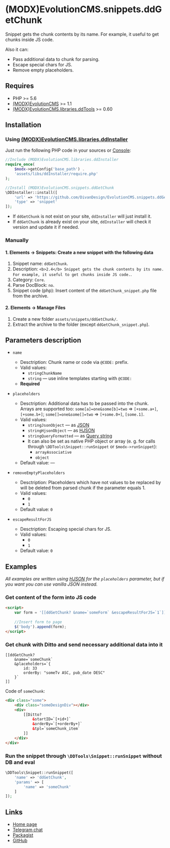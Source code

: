 # (MODX)EvolutionCMS.snippets.ddGetChunk

Snippet gets the chunk contents by its name. For example, it useful to get chunks inside JS code.

Also it can:
* Pass additional data to chunk for parsing.
* Escape special chars for JS.
* Remove empty placeholders.


## Requires

* PHP >= 5.6
* [(MODX)EvolutionCMS](https://github.com/evolution-cms/evolution) >= 1.1
* [(MODX)EvolutionCMS.libraries.ddTools](https://code.divandesign.ru/modx/ddtools) >= 0.60


## Installation


### Using [(MODX)EvolutionCMS.libraries.ddInstaller](https://github.com/DivanDesign/EvolutionCMS.libraries.ddInstaller)

Just run the following PHP code in your sources or [Console](https://github.com/vanchelo/MODX-Evolution-Ajax-Console):

```php
//Include (MODX)EvolutionCMS.libraries.ddInstaller
require_once(
	$modx->getConfig('base_path') .
	'assets/libs/ddInstaller/require.php'
);

//Install (MODX)EvolutionCMS.snippets.ddGetChunk
\DDInstaller::install([
	'url' => 'https://github.com/DivanDesign/EvolutionCMS.snippets.ddGetChunk',
	'type' => 'snippet'
]);
```

* If `ddGetChunk` is not exist on your site, `ddInstaller` will just install it.
* If `ddGetChunk` is already exist on your site, `ddInstaller` will check it version and update it if needed.


### Manually


#### 1. Elements → Snippets: Create a new snippet with the following data

1. Snippet name: `ddGetChunk`.
2. Description: `<b>2.4</b> Snippet gets the chunk contents by its name. For example, it useful to get chunks inside JS code.`.
3. Category: `Core`.
4. Parse DocBlock: `no`.
5. Snippet code (php): Insert content of the `ddGetChunk_snippet.php` file from the archive.


#### 2. Elements → Manage Files

1. Create a new folder `assets/snippets/ddGetChunk/`.
2. Extract the archive to the folder (except `ddGetChunk_snippet.php`).


## Parameters description

* `name`
	* Desctription: Chunk name or code via `@CODE:` prefix.
	* Valid values:
		* `stringChunkName`
		* `string` — use inline templates starting with `@CODE:`
	* **Required**
	
* `placeholders`
	* Desctription:
		Additional data has to be passed into the chunk.  
		Arrays are supported too: `some[a]=one&some[b]=two` => `[+some.a+]`, `[+some.b+]`; `some[]=one&some[]=two` => `[+some.0+]`, `[some.1]`.
	* Valid values:
		* `stringJsonObject` — as [JSON](https://en.wikipedia.org/wiki/JSON)
		* `stringHjsonObject` — as [HJSON](https://hjson.github.io/)
		* `stringQueryFormatted` — as [Query string](https://en.wikipedia.org/wiki/Query_string)
		* It can also be set as native PHP object or array (e. g. for calls through `\DDTools\Snippet::runSnippet` or `$modx->runSnippet`):
			* `arrayAssociative`
			* `object`
	* Default value: —
	
* `removeEmptyPlaceholders`
	* Desctription: Placeholders which have not values to be replaced by will be deleted from parsed chunk if the parameter equals 1.
	* Valid values:
		* `0`
		* `1`
	* Default value: `0`
	
* `escapeResultForJS`
	* Desctription: Escaping special chars for JS.
	* Valid values:
		* `0`
		* `1`
	* Default value: `0`


## Examples

_All examples are written using [HJSON](https://hjson.github.io/) for the `placeholders` parameter, but if you want you can use vanilla JSON instead._


### Get content of the form into JS code

```html
<script>
	var form = '[[ddGetChunk? &name=`someForm` &escapeResultForJS=`1`]]';
	
	//Insert form to page
	$('body').append(form);
</script>
```


### Get chunk with Ditto and send necessary additional data into it

```
[[ddGetChunk?
	&name=`someChunk`
	&placeholders=`{
		id: 33
		orderBy: "someTv ASC, pub_date DESC"
	}`
]]
```

Code of `someChunk`:

```html
<div class="some">
	<div class="someDesignDiv"></div>
	<div>
		[[Ditto?
			&startID=`[+id+]`
			&orderBy=`[+orderBy+]`
			&tpl=`someChunk_item`
		]]
	</div>
</div>
```


### Run the snippet through `\DDTools\Snippet::runSnippet` without DB and eval

```php
\DDTools\Snippet::runSnippet([
	'name' => 'ddGetChunk',
	'params' => [
		'name' => 'someChunk'
	]
]);
```


## Links

* [Home page](https://code.divandesign.ru/modx/ddgetchunk)
* [Telegram chat](https://t.me/dd_code)
* [Packagist](https://packagist.org/packages/dd/evolutioncms-snippets-ddgetchunk)
* [GitHub](https://github.com/DivanDesign/EvolutionCMS.snippets.ddGetChunk)


<link rel="stylesheet" type="text/css" href="https://raw.githack.com/DivanDesign/CSS.ddMarkdown/master/style.min.css" />
